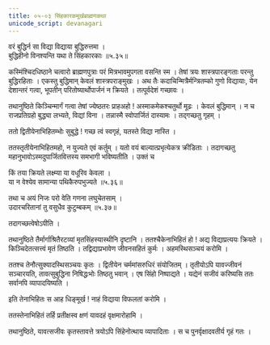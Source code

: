 ```yaml
---
title: ०५-०३ सिंहकारकमूर्खब्राह्मणकथा
unicode_script: devanagari
---
```

वरं बुद्धिर्न सा विद्या विद्याया बुद्धिरुत्तमा ।  
बुद्धिहीनो विनश्यन्ति यथा ते सिंहकारकाः ॥५.३५॥

कस्मिंश्चिदधिष्ठाने चत्वारो ब्राह्मणपुत्राः परं मित्रभावमुपगता वसन्ति स्म । तेषां त्रयः शास्त्रपारङ्गताः परन्तु बुद्धिरहिताः । एकस्तु बुद्धिमान् केवलं शास्त्रपराङ्मुखः । अथ तैः कदाचिन्मित्रैर्मन्त्रितम्को गुणो विद्यायाः, येन देशान्तरं गत्वा, भूपतीन् परितोष्यार्थोपार्जनं न क्रियते । तत्पूर्वदेशं गच्छावः ।  

तथानुष्ठिते किञ्चिन्मार्गं गत्वा तेषां ज्येष्ठतरः प्राहअहो ! अस्माकमेकश्चतुर्थो मूढः । केवलं बुद्धिमान् । न च राजप्रतिग्रहो बुद्ध्या लभ्यते, विद्यां विना । तन्नास्मै स्वोपार्जितं दास्यामः । तद्गच्छतु गृहम् ।  

ततो द्वितीयेनाभिहितम्भोः सुबुद्धे ! गच्छ त्वं स्वगृहं, यतस्ते विद्या नास्ति ।  

ततस्तृतीयेनाभिहितमहो, न युज्यते एवं कर्तुम् । यतो वयं बाल्यात्प्रभृत्येकत्र क्रीडिताः । तदागच्छतु महानुभावोऽस्मदुपार्जितवित्तस्य समभागी भविष्यतीति । उक्तं च

किं तया क्रियते लक्ष्म्या या वधूरिव केवला ।  
या न वेश्येव सामान्या पथिकैरुपभुज्यते ॥५.३६॥

तथा च
अयं निजः परो वेति गणना लघुचेतसाम् ।  
उदारचरितानां तु वसुधैव कुटुम्बकम् ॥५.३७॥

तदागच्छत्वेषोऽपीति ।  

तथानुष्ठिते तैर्मार्गाश्रितैरटव्यां मृतसिंहस्यास्थीनि दृष्टानि । ततश्चैकेनाभिहितं हो ! अद्य विद्याप्रत्ययः क्रियते । किञ्चिदेतत्सत्त्वं मृतं तिष्ठति । तद्विद्याप्रभावेण जीवनसहितं कुर्मः । अहमस्थिसञ्चयं करोमि ।  

ततश्च तेनौत्सुक्यादस्थिसञ्चयः कृतः । द्वितीयेन चर्ममांसरुधिरं संयोजितम् । तृतीयोऽपि यावज्जीवनं सञ्चारयति, तावत्सुबुद्धिना निषिद्धःभोः तिष्ठतु भवान् । एष सिंहो निष्पाद्यते । यद्येनं सजीवं करिष्यसि ततः सर्वानपि व्यापादयिष्यति ।  

इति तेनाभिहितः स आह धिङ्मूर्ख ! नाहं विद्याया विफलतां करोमि ।  

ततस्तेनाभिहितं तर्हि प्रतीक्षस्व क्षणं यावदहं वृक्षमारोहामि ।  

तथानुष्ठिते, यावत्सजीवः कृतस्तावत्ते त्रयोऽपि सिंहेनोत्थाय व्यापादिताः । स च पुनर्वृक्षादवतीर्य गृहं गतः । 
